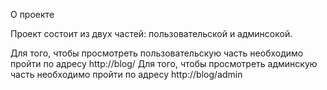 О проекте

Проект состоит из двух частей: пользовательской и админсокой.

Для того, чтобы просмотреть пользовательскую часть необходимо пройти по адресу http://blog/
Для того, чтобы просмотреть админскую часть необходимо пройти по адресу http://blog/admin
